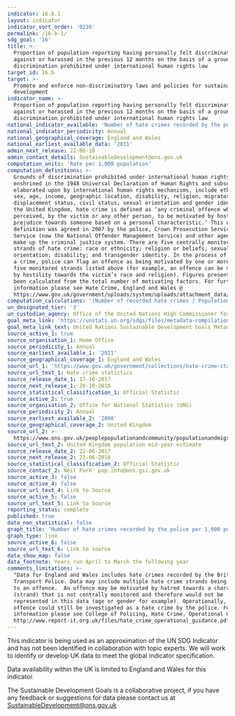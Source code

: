 ```yaml
---
indicator: 16.b.1
layout: indicator
indicator_sort_order: '0230'
permalink: /16-b-1/
sdg_goal: '16'
title: >-
  Proportion of population reporting having personally felt discriminated
  against or harassed in the previous 12 months on the basis of a ground of
  discrimination prohibited under international human rights law
target_id: 16.b
target: >-
  Promote and enforce non-discriminatory laws and policies for sustainable
  development
indicator_name: >-
  Proportion of population reporting having personally felt discriminated
  against or harassed in the previous 12 months on the basis of a ground of
  discrimination prohibited under international human rights law
national_indicator_available: 'Number of hate crimes recorded by the police per 1,000 population'
national_indicator_periodicity: Annual
national_geographical_coverage: England and Wales
national_earliest_available_data: '2011'
admin_next_release: 22-06-18
admin_contact_details: SustainableDevelopment@ons.gov.uk
computation_units: 'Rate per 1,000 population'
computation_definitions: >-
  Grounds of discrimination prohibited under international human rights law, as
  enshrined in the 1948 Universal Declaration of Human Rights and subsequently
  elaborated upon by international human rights mechanisms, include ethnicity,
  sex, age, income, geographic location, disability, religion, migratory or
  displacement status, civil status, sexual orientation and gender identity. In
  the United Kingdom, hate crime is defined as ‘any criminal offence which is
  perceived, by the victim or any other person, to be motivated by hostility or
  prejudice towards someone based on a personal characteristic.’ This common
  definition was agreed in 2007 by the police, Crown Prosecution Service, Prison
  Service (now the National Offender Management Service) and other agencies that
  make up the criminal justice system. There are five centrally monitored
  strands of hate crime: race or ethnicity; religion or beliefs; sexual
  orientation; disability; and transgender identity. In the process of recording
  a crime, police can flag an offence as being motivated by one or more of the
  five monitored strands listed above (for example, an offence can be motivated
  by hostility towards the victim’s race and religion). Figures presented have
  been calculated from the total number of motivating factors. For further
  information please see Hate Crime, England and Wales @
  https://www.gov.uk/government/uploads/system/uploads/attachment_data/file/652136/hate-crime-1617-hosb1717.pdf.
computation_calculations: '(Number of recorded hate crimes / Population) * 1,000'
un_designated_tier: '3'
un_custodian_agency: Office of the United Nations High Commissioner for Human Rights (OHCHR)
goal_meta_link: 'https://unstats.un.org/sdgs/files/metadata-compilation/Metadata-Goal-10.pdf'
goal_meta_link_text: United Nations Sustainable Development Goals Metadata (PDF 4.0 MB)
source_active_1: true
source_organisation_1: Home Office
source_periodicity_1: Annual
source_earliest_available_1: '2011'
source_geographical_coverage_1: England and Wales
source_url_1: 'https://www.gov.uk/government/collections/hate-crime-statistics'
source_url_text_1: Hate crime statistics
source_release_date_1: 17-10-2017
source_next_release_1: 20-10-2018
source_statistical_classification_1: Official Statistic
source_active_2: true
source_organisation_2: Office for National Statistics (ONS)
source_periodicity_2: Annual
source_earliest_available_2: '2000'
source_geographical_coverage_2: United Kingdom
source_url_2: >-
  https://www.ons.gov.uk/peoplepopulationandcommunity/populationandmigration/populationestimates/timeseries/ukpop/pop 
source_url_text_2: United Kingdom population mid-year estimate
source_release_date_2: 22-06-2017
source_next_release_2: 22-06-2018
source_statistical_classification_2: Official Statistic
source_contact_2: Neil Park  pop.info@ons.gsi.gov.uk
source_active_3: false
source_active_4: false
source_url_text_4: Link to Source
source_active_5: false
source_url_text_5: Link to Source
reporting_status: complete
published: true
data_non_statistical: false
graph_title: 'Number of hate crimes recorded by the police per 1,000 population'
graph_type: line
source_active_6: false
source_url_text_6: Link to source
data_show_map: false
data_footnote: Years run April to March the following year
comments_limitations: >-
  "Data for England and Wales includes hate crimes recorded by the Britsh
  Transport Police. Data may include multiple hate crime strands being assigned
  to an offence.  An offence may be motivated by hatred towards a characteristic
  (strand) that is not centrally monitored and therefore would not be
  represented in this data (age or gender for example). Operationally, such an
  offence could still be investigated as a hate crime by the police. For further
  information please see College of Policing, Hate Crime, Operational Guidance @
  http://www.report-it.org.uk/files/hate_crime_operational_guidance.pdf"
---
```

This indicator is being used as an approximation of the UN SDG Indicator and has not been identified in collaboration with topic experts. We will work to identify or develop UK data to meet the global indicator specification.
  
Data availability within the UK is limited to England and Wales for this indicator.
  
The Sustainable Development Goals is a collaborative project, if you have any feedback or suggestions for data please contact us at <SustainableDevelopment@ons.gov.uk>
